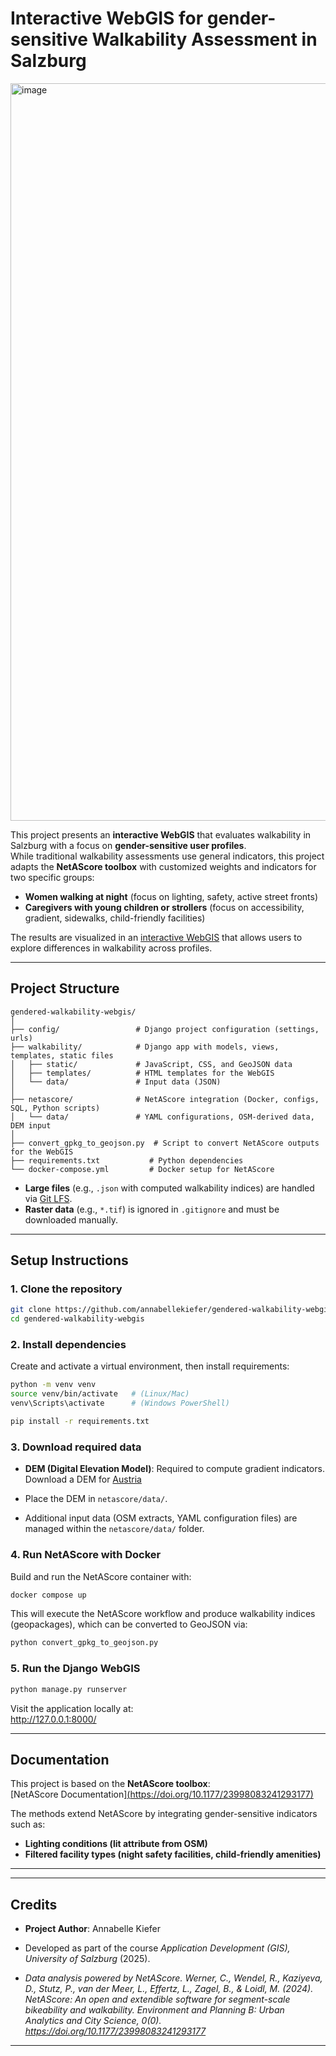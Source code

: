 # Interactive WebGIS for gender-sensitive Walkability Assessment in Salzburg

<img width="2552" height="1180" alt="image" src="https://github.com/user-attachments/assets/f5314781-2b4b-4320-b6a3-34ba2d285acd" />

This project presents an **interactive WebGIS** that evaluates walkability in Salzburg with a focus on **gender-sensitive user profiles**.  
While traditional walkability assessments use general indicators, this project adapts the **NetAScore toolbox** with customized weights and indicators for two specific groups:

- **Women walking at night** (focus on lighting, safety, active street fronts)  
- **Caregivers with young children or strollers** (focus on accessibility, gradient, sidewalks, child-friendly facilities)

The results are visualized in an [interactive WebGIS](https://annabellekiefer.github.io/gendered-walkability-webgis/) that allows users to explore differences in walkability across profiles.

---

## Project Structure

```
gendered-walkability-webgis/
│
├── config/                 # Django project configuration (settings, urls)
├── walkability/            # Django app with models, views, templates, static files
│   ├── static/             # JavaScript, CSS, and GeoJSON data
│   ├── templates/          # HTML templates for the WebGIS
│   └── data/               # Input data (JSON)
│
├── netascore/              # NetAScore integration (Docker, configs, SQL, Python scripts)
│   └── data/               # YAML configurations, OSM-derived data, DEM input
│
├── convert_gpkg_to_geojson.py  # Script to convert NetAScore outputs for the WebGIS
├── requirements.txt           # Python dependencies
└── docker-compose.yml         # Docker setup for NetAScore
```

- **Large files** (e.g., `.json` with computed walkability indices) are handled via [Git LFS](https://git-lfs.com/).  
- **Raster data** (e.g., `*.tif`) is ignored in `.gitignore` and must be downloaded manually. 
---

## Setup Instructions

### 1. Clone the repository
```bash
git clone https://github.com/annabellekiefer/gendered-walkability-webgis.git
cd gendered-walkability-webgis
```

### 2. Install dependencies
Create and activate a virtual environment, then install requirements:
```bash
python -m venv venv
source venv/bin/activate   # (Linux/Mac)
venv\Scripts\activate      # (Windows PowerShell)

pip install -r requirements.txt
```

### 3. Download required data
- **DEM (Digital Elevation Model)**: Required to compute gradient indicators. Download a DEM for [Austria](https://www.data.gv.at/katalog/dataset/b5de6975-417b-4320-afdb-eb2a9e2a1dbf) 

- Place the DEM in `netascore/data/`.  
- Additional input data (OSM extracts, YAML configuration files) are managed within the `netascore/data/` folder.

### 4. Run NetAScore with Docker
Build and run the NetAScore container with:
```bash
docker compose up
```

This will execute the NetAScore workflow and produce walkability indices (geopackages), which can be converted to GeoJSON via:
```bash
python convert_gpkg_to_geojson.py
```

### 5. Run the Django WebGIS
```bash
python manage.py runserver
```

Visit the application locally at:  
http://127.0.0.1:8000/

---

## Documentation

This project is based on the **NetAScore toolbox**:  
[NetAScore Documentation][(https://doi.org/10.1177/23998083241293177)](https://github.com/plus-mobilitylab/netascore-documentation)

The methods extend NetAScore by integrating gender-sensitive indicators such as:
- **Lighting conditions (lit attribute from OSM)**
- **Filtered facility types (night safety facilities, child-friendly amenities)**

---

---

## Credits

- **Project Author**: Annabelle Kiefer 
- Developed as part of the course *Application Development (GIS), University of Salzburg* (2025).

- *Data analysis powered by NetAScore.
Werner, C., Wendel, R., Kaziyeva, D., Stutz, P., van der Meer, L., Effertz, L., Zagel, B., & Loidl, M. (2024). NetAScore: An open and extendible software for segment-scale bikeability and walkability. Environment and Planning B: Urban Analytics and City Science, 0(0). https://doi.org/10.1177/23998083241293177*

---

